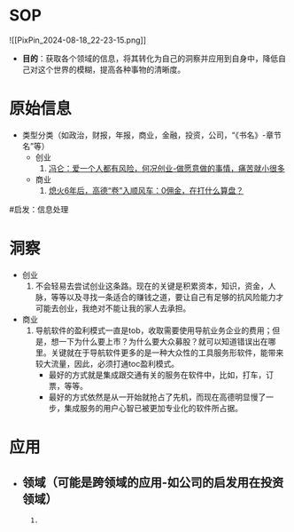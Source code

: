 # SOP

![[PixPin_2024-08-18_22-23-15.png]]

- **目的**：获取各个领域的信息，将其转化为自己的洞察并应用到自身中，降低自己对这个世界的模糊，提高各种事物的清晰度。

# 原始信息

- 类型分类（如政治，财报，年报，商业，金融，投资，公司，“《书名》-章节名”等）
	- 创业
		1. [冯仑：爱一个人都有风险，何况创业-做愿意做的事情，痛苦就小很多](https://www.36kr.com/p/2951975009329544) 
	- 商业
		1. [熄火6年后，高德“卷”入顺风车：0佣金，在打什么算盘？](https://www.36kr.com/p/2952492705997189)

#启发：信息处理
# 洞察

- 创业
	1. 不会轻易去尝试创业这条路。现在的关键是积累资本，知识，资金，人脉，等等以及寻找一条适合的赚钱之道，要让自己有足够的抗风险能力才可能去创业，我绝对不能让我的家人去承担。
- 商业
	1. 导航软件的盈利模式一直是tob，收取需要使用导航业务企业的费用；但是，想一下为什么要上市？为什么要大众募股？就可以知道错误出在哪里。关键就在于导航软件更多的是一种大众性的工具服务形软件，能带来较大流量，因此，必须打通toc盈利模式。
		- 最好的方式就是集成跟交通有关的服务在软件中，比如，打车，订票，等等。
		- 最好的方式依然是从一开始就抢占了先机，而现在高德明显慢了一步，集成服务的用户心智已被更加专业化的软件所占据。

# 应用

- 领域（可能是跨领域的应用-如公司的启发用在投资领域）
	- 
		1. 

